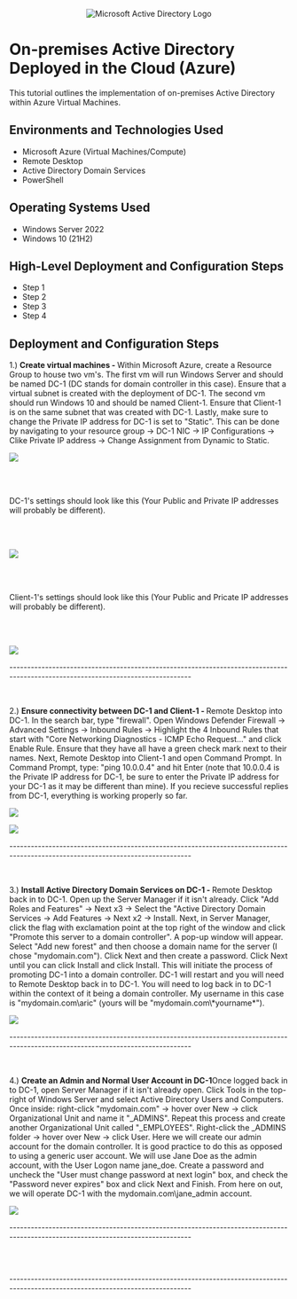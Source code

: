 <p align="center">
<img src="https://i.imgur.com/pU5A58S.png" alt="Microsoft Active Directory Logo"/>
</p>

<h1>On-premises Active Directory Deployed in the Cloud (Azure)</h1>
This tutorial outlines the implementation of on-premises Active Directory within Azure Virtual Machines.<br />

<h2>Environments and Technologies Used</h2>

- Microsoft Azure (Virtual Machines/Compute)
- Remote Desktop
- Active Directory Domain Services
- PowerShell

<h2>Operating Systems Used </h2>

- Windows Server 2022
- Windows 10 (21H2)

<h2>High-Level Deployment and Configuration Steps</h2>

- Step 1
- Step 2
- Step 3
- Step 4

<h2>Deployment and Configuration Steps</h2>

<p> 1.) <strong>Create virtual machines - </strong>Within Microsoft Azure, create a Resource Group to house two vm's. The first vm will run Windows Server and should be named DC-1 (DC stands for domain controller in this case). Ensure that a virtual subnet is created with the deployment of DC-1. The second vm should run Windows 10 and should be named Client-1. Ensure that Client-1 is on the same subnet that was created with DC-1. Lastly, make sure to change the Private IP address for DC-1 is set to "Static". This can be done by navigating to your resource group -> DC-1 NIC -> IP Configurations -> Clike Private IP address -> Change Assignment from Dynamic to Static.
</p>
<p>
<img src="https://i.imgur.com/f8hq6tQ.png" />
</p>
<br /><br />
<p>DC-1's settings should look like this (Your Public and Private IP addresses will probably be different).</p>
<br /><br />
<p>
<img src="https://i.imgur.com/f9AmTOv.png" />
</p>
<br /><br />
<p>Client-1's settings should look like this (Your Public and Pricate IP addresses will probably be different).</p>
<br /><br />
<p>
<p>
<img src="https://i.imgur.com/TITFM1z.png" />
</p>
<p>---------------------------------------------------------------------------------------------------------------------------------</p>
<br />

<p> 2.) <strong>Ensure connectivity between DC-1 and Client-1 - </strong> Remote Desktop into DC-1. In the search bar, type "firewall". Open Windows Defender Firewall -> Advanced Settings -> Inbound Rules -> Highlight the 4 Inbound Rules that start with "Core Networking Diagnostics - ICMP Echo Request..." and click Enable Rule. Ensure that they have all have a green check mark next to their names. Next, Remote Desktop into Client-1 and open Command Prompt. In Command Prompt, type: "ping 10.0.0.4" and hit Enter (note that 10.0.0.4 is the Private IP address for DC-1, be sure to enter the Private IP address for your DC-1 as it may be different than mine). If you recieve successful replies from DC-1, everything is working properly so far.
</p>
<img src="https://i.imgur.com/1T0Q0DV.png" />
<p>
</p>
<img src="https://i.imgur.com/TwlkSVT.png" />
<p>
</p>
<p>---------------------------------------------------------------------------------------------------------------------------------</p>
<br />

<p> 3.) <strong>Install Active Directory Domain Services on DC-1 - </strong>Remote Desktop back in to DC-1. Open up the Server Manager if it isn't already. Click "Add Roles and Features" -> Next x3 -> Select the "Active Directory Domain Services -> Add Features -> Next x2 -> Install. Next, in Server Manager, click the flag with exclamation point at the top right of the window and click "Promote this server to a domain controller". A pop-up window will appear. Select "Add new forest" and then choose a domain name for the server (I chose "mydomain.com"). Click Next and then create a password. Click Next until you can click Install and click Install. This will initiate the process of promoting DC-1 into a domain controller. DC-1 will restart and you will need to Remote Desktop back in to DC-1. You will need to log back in to DC-1 within the context of it being a domain controller. My username in this case is "mydomain.com\aric" (yours will be "mydomain.com\*yourname*").
</p>
<img src="https://i.imgur.com/4SG6A1B.png" />
<p>
</p>
<p>---------------------------------------------------------------------------------------------------------------------------------</p>
<br />

<p> 4.) <strong>Create an Admin and Normal User Account in DC-1</strong>Once logged back in to DC-1, open Server Manager if it isn't already open. Click Tools  in the top-right of Windows Server and select Active Directory Users and Computers. Once inside: right-click "mydomain.com" -> hover over New -> click Organizational Unit and name it "_ADMINS". Repeat this process and create another Organizational Unit called "_EMPLOYEES". Right-click the _ADMINS folder -> hover over New -> click User. Here we will create our admin account for the domain controller. It is good practice to do this as opposed to using a generic user account. We will use Jane Doe as the admin account, with the User Logon name jane_doe. Create a password and uncheck the "User must change password at next login" box, and check the "Password never expires" box and click Next and Finish. From here on out, we will operate DC-1 with the mydomain.com\jane_admin account.
</p>
<img src="https://i.imgur.com/aTHP4rs.png" />
<p>
</p>
<p>---------------------------------------------------------------------------------------------------------------------------------</p>
<br />

<p> <strong></strong>
</p>
<img src=""/>
<p>
</p>
<p>---------------------------------------------------------------------------------------------------------------------------------</p>
<br />

